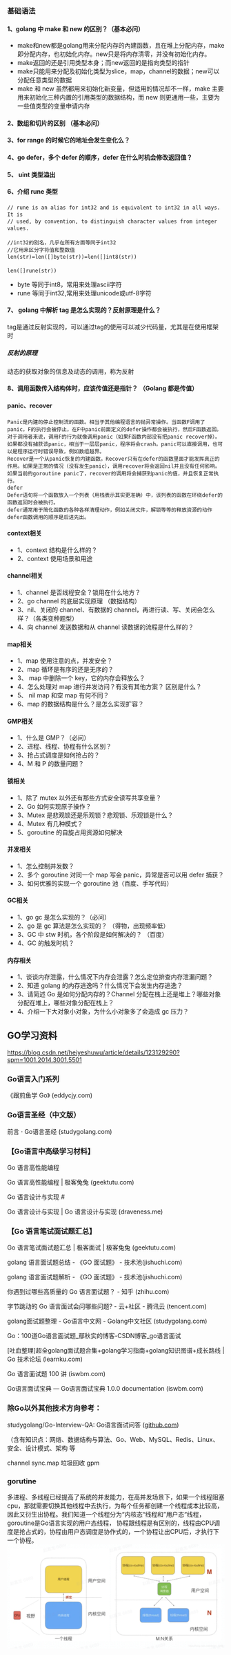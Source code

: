 ### 基础语法
#### 1、golang 中 make 和 new 的区别？（基本必问）
* make和new都是golang用来分配内存的內建函数，且在堆上分配内存，make 即分配内存，也初始化内存。new只是将内存清零，并没有初始化内存。
* make返回的还是引用类型本身；而new返回的是指向类型的指针
* make只能用来分配及初始化类型为slice，map，channel的数据；new可以分配任意类型的数据
* make 和 new 虽然都用来初始化新变量，但适用的情况却不一样，make 主要用来初始化三种内置的引用类型的数据结构，而 new 则更通用一些，主要为一些值类型的变量申请内存

#### 2、数组和切片的区别 （基本必问）
#### 3、for range 的时候它的地址会发生变化么？
#### 4、go defer，多个 defer 的顺序，defer 在什么时机会修改返回值？
#### 5、 uint 类型溢出
#### 6、介绍 rune 类型
```
// rune is an alias for int32 and is equivalent to int32 in all ways. It is
// used, by convention, to distinguish character values from integer values.

//int32的别名，几乎在所有方面等同于int32
//它用来区分字符值和整数值
len(str)=len([]byte(str))=len([]int8(str))

len([]rune(str))
```
- byte 等同于int8，常用来处理ascii字符
- rune 等同于int32,常用来处理unicode或utf-8字符
#### 7、 golang 中解析 tag 是怎么实现的？反射原理是什么？
tag是通过反射实现的，可以通过tag的使用可以减少代码量，尤其是在使用框架时

##### 反射的原理
动态的获取对象的信息及动态的调用，称为反射

#### 8、调用函数传入结构体时，应该传值还是指针？ （Golang 都是传值）
#### panic、recover
```
Panic是内建的停止控制流的函数。相当于其他编程语言的抛异常操作。当函数F调用了panic，F的执行会被停止，在F中panic前面定义的defer操作都会被执行，然后F函数返回。对于调用者来说，调用F的行为就像调用panic（如果F函数内部没有把panic recover掉）。如果都没有捕获该panic，相当于一层层panic，程序将会crash。panic可以直接调用，也可以是程序运行时错误导致，例如数组越界。
Recover是一个从panic恢复的内建函数。Recover只有在defer的函数里面才能发挥真正的作用。如果是正常的情况（没有发生panic），调用recover将会返回nil并且没有任何影响。如果当前的goroutine panic了，recover的调用将会捕获到panic的值，并且恢复正常执行。
defer
Defer语句将一个函数放入一个列表（用栈表示其实更准确）中，该列表的函数在环绕defer的函数返回时会被执行。
defer通常用于简化函数的各种各样清理动作，例如关闭文件，解锁等等的释放资源的动作
defer函数调用的顺序是后进先出。
```

#### context相关
+ 1、context 结构是什么样的？
+ 2、context 使用场景和用途
#### channel相关
+ 1、channel 是否线程安全？锁用在什么地方？
+ 2、go channel 的底层实现原理 （数据结构）
+ 3、nil、关闭的 channel、有数据的 channel，再进行读、写、关闭会怎么样？（各类变种题型）
+ 4、向 channel 发送数据和从 channel 读数据的流程是什么样的？
#### map相关
+ 1、map 使用注意的点，并发安全？
+ 2、map 循环是有序的还是无序的？
+ 3、 map 中删除一个 key，它的内存会释放么？
+ 4、怎么处理对 map 进行并发访问？有没有其他方案？ 区别是什么？
+ 5、 nil map 和空 map 有何不同？
+ 6、map 的数据结构是什么？是怎么实现扩容？
#### GMP相关
+  1、什么是 GMP？（必问）
+  2、进程、线程、协程有什么区别？
+  3、抢占式调度是如何抢占的？
+  4、M 和 P 的数量问题？
####  锁相关
+  1、除了 mutex 以外还有那些方式安全读写共享变量？
+  2、Go 如何实现原子操作？
+  3、Mutex 是悲观锁还是乐观锁？悲观锁、乐观锁是什么？
+  4、Mutex 有几种模式？
+  5、goroutine 的自旋占用资源如何解决 
#### 并发相关
+ 1、怎么控制并发数？
+ 2、多个 goroutine 对同一个 map 写会 panic，异常是否可以用 defer 捕获？
+ 3、如何优雅的实现一个 goroutine 池（百度、手写代码）
#### GC相关
+ 1、go gc 是怎么实现的？（必问）
+ 2、go 是 gc 算法是怎么实现的？ （得物，出现频率低）
+ 3、GC 中 stw 时机，各个阶段是如何解决的？ （百度）
+ 4、GC 的触发时机？
#### 内存相关 
+ 1、谈谈内存泄露，什么情况下内存会泄露？怎么定位排查内存泄漏问题？
+ 2、知道 golang 的内存逃逸吗？什么情况下会发生内存逃逸？
+ 3、请简述 Go 是如何分配内存的？Channel 分配在栈上还是堆上？哪些对象分配在堆上，哪些对象分配在栈上？
+ 4、介绍一下大对象小对象，为什么小对象多了会造成 gc 压力？


## GO学习资料
https://blog.csdn.net/heiyeshuwu/article/details/123129290?spm=1001.2014.3001.5501

### Go语言入门系列
《跟煎鱼学 Go》 (eddycjy.com)

### Go语言圣经（中文版）

前言 · Go语言圣经 (studygolang.com)

### 【Go语言中高级学习材料】
Go 语言高性能编程

Go 语言高性能编程 | 极客兔兔 (geektutu.com)

Go 语言设计与实现 #

Go 语言设计与实现 | Go 语言设计与实现 (draveness.me)

### 【Go 语言笔试面试题汇总】
Go 语言笔试面试题汇总 | 极客面试 | 极客兔兔 (geektutu.com)

golang 语言面试题总结 - 《GO 面试题》 - 技术池(jishuchi.com)

golang 语言面试题解析 - 《GO 面试题》 - 技术池(jishuchi.com)

你遇到过哪些高质量的 Go 语言面试题？ - 知乎 (zhihu.com)

字节跳动的 Go 语言面试会问哪些问题? - 云+社区 - 腾讯云 (tencent.com)

golang面试题整理 - Go语言中文网 - Golang中文社区 (studygolang.com)

Go：100道Go语言面试题_鄢秋实的博客-CSDN博客_go语言面试

[吐血整理]超全golang面试题合集+golang学习指南+golang知识图谱+成长路线 | Go 技术论坛 (learnku.com)

Go 语言面试题 100 讲 (iswbm.com)

Go语言面试宝典 — Go语言面试宝典 1.0.0 documentation (iswbm.com)

### 除Go以外其他技术方向参考：

studygolang/Go-Interview-QA: Go语言面试问答 ([github.com](https://github.com/studygolang/Go-Interview-QA))

（含有知识点：网络、数据结构与算法、Go、Web、MySQL、Redis、Linux、安全、设计模式、架构 等



channel
sync.map
垃圾回收
gpm
###  gorutine
多进程、多线程已经提高了系统的并发能力，在高并发场景下，如果一个线程阻塞cpu，那就需要切换其他线程中去执行，为每个任务都创建一个线程成本比较高，因此又衍生出协程。我们知道一个线程分为“内核态“线程和”用户态“线程，goroutine是Go语言实现的用户态线程， 协程跟线程是有区别的，线程由CPU调度是抢占式的，协程由用户态调度是协作式的，一个协程让出CPU后，才执行下一个协程。
![协程简介](./image/thread_gorutine.png)
